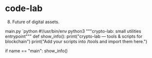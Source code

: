 # code-lab
8. Future of digital assets.
   
main.py
`python
#!/usr/bin/env python3
"""crypto-lab: small utilities entrypoint"""
def show_info():
    print("crypto-lab — tools & scripts for blockchain")
    print("Add your scripts into /tools and import them here.")

if name == "main":
    show_info()
